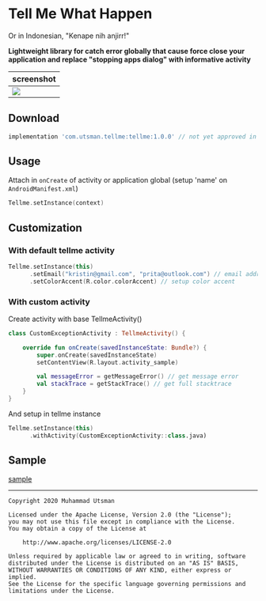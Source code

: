 # Tell Me What Happen
Or in Indonesian, "Kenape nih anjirr!" <br>

**Lightweight library for catch error globally that cause force close your application and replace "stopping apps dialog" with informative activity**


| screenshot |
| --------- |
|![](https://i.ibb.co/JF8VBFN/art1.png) |

## Download
```groovy
implementation 'com.utsman.tellme:tellme:1.0.0' // not yet approved in jcenter (sabar njir)
```

## Usage
Attach in `onCreate` of activity or application global (setup 'name' on `AndroidManifest.xml`)
```kotlin
Tellme.setInstance(context)
```

## Customization
### With default tellme activity
```kotlin
Tellme.setInstance(this)
      .setEmail("kristin@gmail.com", "prita@outlook.com") // email address for send report error
      .setColorAccent(R.color.colorAccent) // setup color accent
```

### With custom activity
Create activity with base TellmeActivity()
```kotlin
class CustomExceptionActivity : TellmeActivity() {

    override fun onCreate(savedInstanceState: Bundle?) {
        super.onCreate(savedInstanceState)
        setContentView(R.layout.activity_sample)

        val messageError = getMessageError() // get message error
        val stackTrace = getStackTrace() // get full stacktrace
    }
}
```
And setup in tellme instance
```kotlin
Tellme.setInstance(this)
      .withActivity(CustomExceptionActivity::class.java)
```

## Sample
[sample](https://github.com/utsmannn/tellme/tree/master/app/src/main)

---
```
Copyright 2020 Muhammad Utsman

Licensed under the Apache License, Version 2.0 (the "License");
you may not use this file except in compliance with the License.
You may obtain a copy of the License at

    http://www.apache.org/licenses/LICENSE-2.0

Unless required by applicable law or agreed to in writing, software
distributed under the License is distributed on an "AS IS" BASIS,
WITHOUT WARRANTIES OR CONDITIONS OF ANY KIND, either express or implied.
See the License for the specific language governing permissions and
limitations under the License.
```
